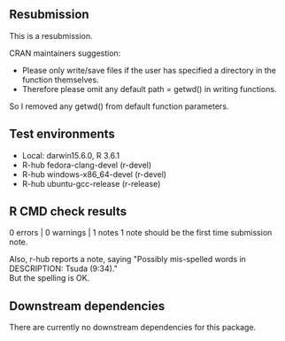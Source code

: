 ## Resubmission
This is a resubmission.

CRAN maintainers suggestion:

- Please only write/save files if the user has specified a directory in the function themselves.
- Therefore please omit any default path = getwd() in writing functions.

So I removed any getwd() from default function parameters.

## Test environments
- Local: darwin15.6.0, R 3.6.1
- R-hub fedora-clang-devel (r-devel)
- R-hub windows-x86_64-devel (r-devel)
- R-hub ubuntu-gcc-release (r-release)

## R CMD check results
0 errors | 0 warnings | 1 notes
1 note should be the first time submission note.

Also, r-hub reports a note, saying "Possibly mis-spelled words in DESCRIPTION: Tsuda (9:34)."  
But the spelling is OK.

## Downstream dependencies
There are currently no downstream dependencies for this package.
